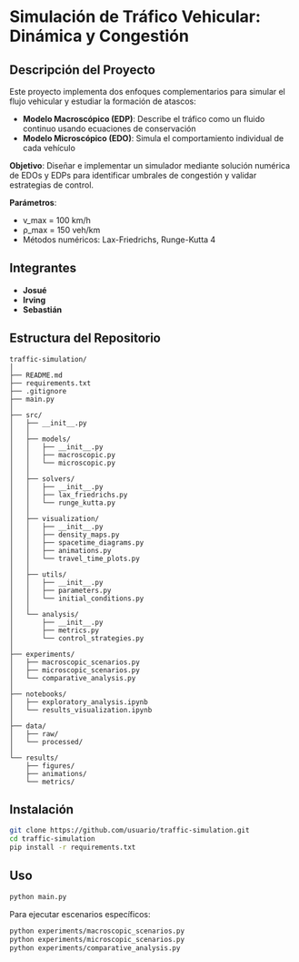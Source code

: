 # Simulación de Tráfico Vehicular: Dinámica y Congestión

## Descripción del Proyecto

Este proyecto implementa dos enfoques complementarios para simular el flujo vehicular y estudiar la formación de atascos:

- **Modelo Macroscópico (EDP)**: Describe el tráfico como un fluido continuo usando ecuaciones de conservación
- **Modelo Microscópico (EDO)**: Simula el comportamiento individual de cada vehículo

**Objetivo**: Diseñar e implementar un simulador mediante solución numérica de EDOs y EDPs para identificar umbrales de congestión y validar estrategias de control.

**Parámetros**:
- v_max = 100 km/h
- ρ_max = 150 veh/km
- Métodos numéricos: Lax-Friedrichs, Runge-Kutta 4

## Integrantes

- **Josué**
- **Irving**
- **Sebastián**

## Estructura del Repositorio
```
traffic-simulation/
│
├── README.md
├── requirements.txt
├── .gitignore
├── main.py
│
├── src/
│   ├── __init__.py
│   │
│   ├── models/
│   │   ├── __init__.py
│   │   ├── macroscopic.py
│   │   └── microscopic.py
│   │
│   ├── solvers/
│   │   ├── __init__.py
│   │   ├── lax_friedrichs.py
│   │   └── runge_kutta.py
│   │
│   ├── visualization/
│   │   ├── __init__.py
│   │   ├── density_maps.py
│   │   ├── spacetime_diagrams.py
│   │   ├── animations.py
│   │   └── travel_time_plots.py
│   │
│   ├── utils/
│   │   ├── __init__.py
│   │   ├── parameters.py
│   │   └── initial_conditions.py
│   │
│   └── analysis/
│       ├── __init__.py
│       ├── metrics.py
│       └── control_strategies.py
│
├── experiments/
│   ├── macroscopic_scenarios.py
│   ├── microscopic_scenarios.py
│   └── comparative_analysis.py
│
├── notebooks/
│   ├── exploratory_analysis.ipynb
│   └── results_visualization.ipynb
│
├── data/
│   ├── raw/
│   └── processed/
│
└── results/
    ├── figures/
    ├── animations/
    └── metrics/
```

## Instalación
```bash
git clone https://github.com/usuario/traffic-simulation.git
cd traffic-simulation
pip install -r requirements.txt
```

## Uso
```bash
python main.py
```

Para ejecutar escenarios específicos:
```bash
python experiments/macroscopic_scenarios.py
python experiments/microscopic_scenarios.py
python experiments/comparative_analysis.py
```